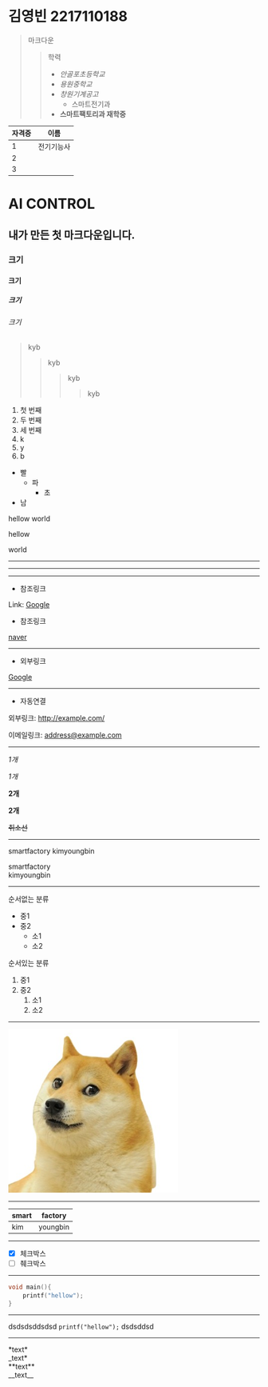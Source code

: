 
# 김영빈 2217110188

> 마크다운 
>   > 학력
>   > + *안골포초등학교*  
>   > + *용원중학교*  
>   > + *창원기계공고*
>   >   * 스마트전기과  
>   > + **스마트팩토리과 재학중**  

자격증 | 이름
------ | -----
 1 | 전기기능사
 2 |   
 3 | 



















# AI CONTROL

## 내가 만든 첫 마크다운입니다.
### 크기
#### 크기
##### 크기
###### 크기

>  kyb
>>  kyb
>>>  kyb
>>>> kyb

1. 첫 번째
2. 두 번째
3. 세 번째
1. k
3. y 
2. b

* 빨
    + 파
        - 초
* 남        

hellow
world

hellow

world

---
***
___

+ 참조링크

Link: [Google][googlelink]

[googlelink]: https://google.com "Go google"


* 참조링크

[naver][naverlink]

[naverlink]: https://naver.com "Go naver"

***

- 외부링크

[Google](https://google.com)

***

* 자동연결

 외부링크: <http://example.com/>

 이메일링크: <address@example.com>

 ***

 *1개*

 _1개_

 **2개**

 __2개__

 ~~취소선~~

***

smartfactory
kimyoungbin

smartfactory   
kimyoungbin

***

순서없는 분류
* 중1
* 중2
    * 소1
    * 소2

순서있는 분류
1. 중1
1. 중2
    1. 소1
    1. 소2

***

![dog](/dog.jfif)

***

smart | factory
----- | -------
kim | youngbin

***

- [x] 체크박스  
- [ ] 췌크박스

***

```c
void main(){
    printf("hellow");
}
```

***

dsdsdsddsdsd `printf("hellow");` dsdsddsd

---
\*text\*  
\_text\*  
\*\*text\*\*  
\_\_text\_\_  
